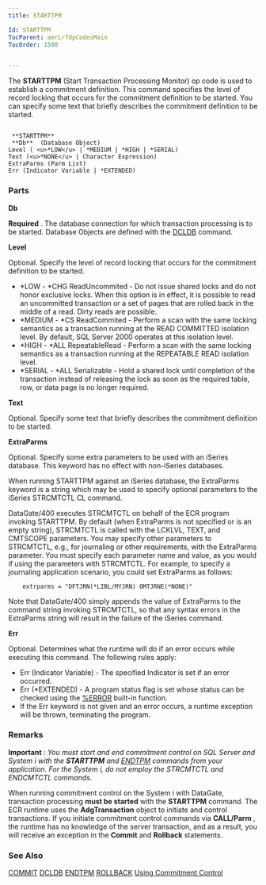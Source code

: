 ```yaml
---
title: STARTTPM

Id: STARTTPM
TocParent: aerLrfOpCodesMain
TocOrder: 1500


---
```


The **STARTTPM** (Start Transaction Processing Monitor) op code is used to establish a commitment definition. This command specifies the level of record locking that occurs for the commitment definition to be started. You can specify some text that briefly describes the commitment definition to be started. 

```

 **STARTTPM** 
 **Db**  (Database Object)
Level ( <u>*LOW</u> | *MEDIUM | *HIGH | *SERIAL)
Text (<u>*NONE</u> | Character Expression)
ExtraParms (Parm List)
Err (Indicator Variable | *EXTENDED)
```

### Parts

**Db** 

**Required** . The database connection for which transaction processing is to be started. Database Objects are defined with the [DCLDB](DCLDB.html) command.


**Level** 

Optional. Specify the level of record locking that occurs for the commitment definition to be started.

- *LOW - *CHG ReadUncommited - Do not issue shared locks and do not honor exclusive locks. When this option is in effect, it is possible to read an uncommitted transaction or a set of pages that are rolled back in the middle of a read. Dirty reads are possible.
- *MEDIUM - *CS ReadCommited - Perform a scan with the same locking semantics as a transaction running at the READ COMMITTED isolation level. By default, SQL Server 2000 operates at this isolation level.
- *HIGH - *ALL RepeatableRead - Perform a scan with the same locking semantics as a transaction running at the REPEATABLE READ isolation level.
- *SERIAL - *ALL Serializable - Hold a shared lock until completion of the transaction instead of releasing the lock as soon as the required table, row, or data page is no longer required.


**Text** 

Optional. Specify some text that briefly describes the commitment definition to be started.


**ExtraParms** 

Optional. Specify some extra parameters to be used with an iSeries database. This keyword has no effect with non-iSeries databases.


When running STARTTPM against an iSeries database, the ExtraParms keyword is a string which may be used to specify optional parameters to the iSeries STRCMTCTL CL command.


DataGate/400 executes STRCMTCTL on behalf of the ECR program invoking STARTTPM. By default (when ExtraParms is not specified or is an empty string), STRCMTCTL is called with the LCKLVL, TEXT, and CMTSCOPE parameters. You may specify other parameters to STRCMTCTL, e.g., for journaling or other requirements, with the ExtraParms parameter. You must specify each parameter name and value, as you would if using the parameters with STRCMTCTL. For example, to specify a journaling application scenario, you could set ExtraParms as follows:


```
    extrparms = "DFTJRN(*LIBL/MYJRN) OMTJRNE(*NONE)" 
```


Note that DataGate/400 simply appends the value of ExtraParms to the command string invoking STRCMTCTL, so that any syntax errors in the ExtraParms string will result in the failure of the iSeries command.


**Err** 

Optional. Determines what the runtime will do if an error occurs while executing this command. The following rules apply:


- Err (Indicator Variable) - The specified Indicator is set if an error occurred.
- Err (*EXTENDED) - A program status flag is set whose status can be checked using the [%ERROR](ERROR_Function.html) built-in function.
- If the Err keyword is not given and an error occurs, a runtime exception will be thrown, terminating the program.


### Remarks
**Important** : *You must start and end commitment control on SQL Server and System i with the* ***STARTTPM*** *and* [*ENDTPM*](ENDTPM.html) *commands from your application. For the System i, do not employ the STRCMTCTL and ENDCMTCTL commands.* 

When running commitment control on the System i with DataGate, transaction processing **must be started** with the **STARTTPM** command. The ECR runtime uses the **AdgTransaction** object to initiate and control transactions. If you initiate commitment control commands via **CALL/Parm** , the runtime has no knowledge of the server transaction, and as a result, you will receive an exception in the **Commit** and **Rollback** statements. 

### See Also
[COMMIT](COMIT.html)
[DCLDB](DCLDB.html)
[ENDTPM](ENDTPM.html)
[ROLLBACK](ROLBACK.html)
[Using Commitment Control](Comittment_Control.html) 
